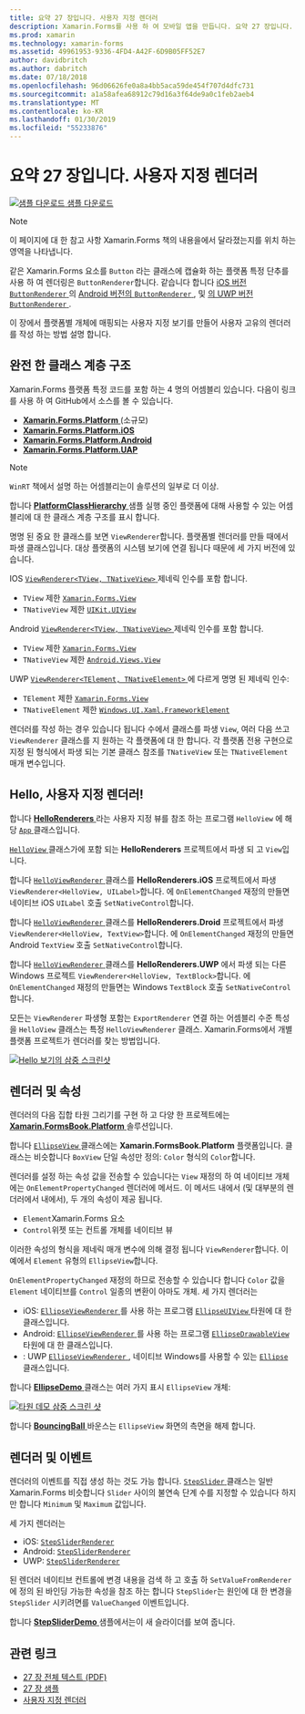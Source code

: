 ```yaml
---
title: 요약 27 장입니다. 사용자 지정 렌더러
description: Xamarin.Forms를 사용 하 여 모바일 앱을 만듭니다. 요약 27 장입니다. 사용자 지정 렌더러
ms.prod: xamarin
ms.technology: xamarin-forms
ms.assetid: 49961953-9336-4FD4-A42F-6D9B05FF52E7
author: davidbritch
ms.author: dabritch
ms.date: 07/18/2018
ms.openlocfilehash: 96d06626fe0a8a4bb5aca59de454f707d4dfc731
ms.sourcegitcommit: a1a58afea68912c79d16a3f64de9a0c1feb2aeb4
ms.translationtype: MT
ms.contentlocale: ko-KR
ms.lasthandoff: 01/30/2019
ms.locfileid: "55233876"
---
```

# <a name="summary-of-chapter-27-custom-renderers"></a>요약 27 장입니다. 사용자 지정 렌더러

[![샘플 다운로드](~/media/shared/download.png) 샘플 다운로드](https://github.com/xamarin/xamarin-forms-book-samples/tree/master/Chapter27)

> [!NOTE] 
> 이 페이지에 대 한 참고 사항 Xamarin.Forms 책의 내용을에서 달라졌는지를 위치 하는 영역을 나타냅니다.

같은 Xamarin.Forms 요소를 `Button` 라는 클래스에 캡슐화 하는 플랫폼 특정 단추를 사용 하 여 렌더링은 `ButtonRenderer`합니다.  같습니다 합니다 [iOS 버전 `ButtonRenderer` ](https://github.com/xamarin/Xamarin.Forms/blob/master/Xamarin.Forms.Platform.iOS/Renderers/ButtonRenderer.cs)의 [Android 버전의 `ButtonRenderer` ](https://github.com/xamarin/Xamarin.Forms/blob/master/Xamarin.Forms.Platform.Android/Renderers/ButtonRenderer.cs), 및 [의 UWP 버전 `ButtonRenderer` ](https://github.com/xamarin/Xamarin.Forms/blob/master/Xamarin.Forms.Platform.UAP/ButtonRenderer.cs).

이 장에서 플랫폼별 개체에 매핑되는 사용자 지정 보기를 만들어 사용자 고유의 렌더러를 작성 하는 방법 설명 합니다.

## <a name="the-complete-class-hierarchy"></a>완전 한 클래스 계층 구조

Xamarin.Forms 플랫폼 특정 코드를 포함 하는 4 명의 어셈블리 있습니다.
다음이 링크를 사용 하 여 GitHub에서 소스를 볼 수 있습니다.

- [**Xamarin.Forms.Platform** ](https://github.com/xamarin/Xamarin.Forms/tree/master/Xamarin.Forms.Platform) (소규모)
- [**Xamarin.Forms.Platform.iOS**](https://github.com/xamarin/Xamarin.Forms/tree/master/Xamarin.Forms.Platform.iOS)
- [**Xamarin.Forms.Platform.Android**](https://github.com/xamarin/Xamarin.Forms/tree/master/Xamarin.Forms.Platform.Android)
- [**Xamarin.Forms.Platform.UAP**](https://github.com/xamarin/Xamarin.Forms/tree/master/Xamarin.Forms.Platform.UAP)

> [!NOTE]
> `WinRT` 책에서 설명 하는 어셈블리는이 솔루션의 일부로 더 이상. 

합니다 [ **PlatformClassHierarchy** ](https://github.com/xamarin/xamarin-forms-book-samples/tree/master/Chapter27/PlatformClassHierarchy) 샘플 실행 중인 플랫폼에 대해 사용할 수 있는 어셈블리에 대 한 클래스 계층 구조를 표시 합니다.

명명 된 중요 한 클래스를 보면 `ViewRenderer`합니다. 플랫폼별 렌더러를 만들 때에서 파생 클래스입니다. 대상 플랫폼의 시스템 보기에 연결 됩니다 때문에 세 가지 버전에 있습니다.

IOS [ `ViewRenderer<TView, TNativeView>` ](https://github.com/xamarin/Xamarin.Forms/blob/master/Xamarin.Forms.Platform.iOS/ViewRenderer.cs#L25) 제네릭 인수를 포함 합니다.

- `TView` 제한 [`Xamarin.Forms.View`](xref:Xamarin.Forms.View)
- `TNativeView` 제한 [`UIKit.UIView`](xref:UIKit.UIView)

Android [ `ViewRenderer<TView, TNativeView>` ](https://github.com/xamarin/Xamarin.Forms/blob/master/Xamarin.Forms.Platform.Android/ViewRenderer.cs#L17) 제네릭 인수를 포함 합니다.

- `TView` 제한 [`Xamarin.Forms.View`](xref:Xamarin.Forms.View)
- `TNativeView` 제한 [`Android.Views.View`](https://developer.xamarin.com/api/type/Android.Views.View/)

UWP [ `ViewRenderer<TElement, TNativeElement>` ](https://github.com/xamarin/Xamarin.Forms/blob/master/Xamarin.Forms.Platform.UAP/ViewRenderer.cs#L6) 에 다르게 명명 된 제네릭 인수:

- `TElement` 제한 [`Xamarin.Forms.View`](xref:Xamarin.Forms.View)
- `TNativeElement` 제한 [`Windows.UI.Xaml.FrameworkElement`](/uwp/api/Windows.UI.Xaml.FrameworkElement)

렌더러를 작성 하는 경우 있습니다 됩니다 수에서 클래스를 파생 `View`, 여러 다음 쓰고 `ViewRenderer` 클래스를 지 원하는 각 플랫폼에 대 한 합니다. 각 플랫폼 전용 구현으로 지정 된 형식에서 파생 되는 기본 클래스 참조를 `TNativeView` 또는 `TNativeElement` 매개 변수입니다.

## <a name="hello-custom-renderers"></a>Hello, 사용자 지정 렌더러!

합니다 [ **HelloRenderers** ](https://github.com/xamarin/xamarin-forms-book-samples/tree/master/Chapter27/HelloRenderers) 라는 사용자 지정 뷰를 참조 하는 프로그램 `HelloView` 에 해당 [ `App` ](https://github.com/xamarin/xamarin-forms-book-samples/blob/master/Chapter27/HelloRenderers/HelloRenderers/HelloRenderers/App.cs) 클래스입니다.

[ `HelloView` ](https://github.com/xamarin/xamarin-forms-book-samples/blob/master/Chapter27/HelloRenderers/HelloRenderers/HelloRenderers/HelloView.cs) 클래스가에 포함 되는 **HelloRenderers** 프로젝트에서 파생 되 고 `View`입니다.

합니다 [ `HelloViewRenderer` ](https://github.com/xamarin/xamarin-forms-book-samples/blob/master/Chapter27/HelloRenderers/HelloRenderers/HelloRenderers.iOS/HelloViewRenderer.cs) 클래스를 **HelloRenderers.iOS** 프로젝트에서 파생 `ViewRenderer<HelloView, UILabel>`합니다. 에 `OnElementChanged` 재정의 만들면 네이티브 iOS `UILabel` 호출 `SetNativeControl`합니다.

합니다 [ `HelloViewRenderer` ](https://github.com/xamarin/xamarin-forms-book-samples/blob/master/Chapter27/HelloRenderers/HelloRenderers/HelloRenderers.Droid/HelloViewRenderer.cs) 클래스를 **HelloRenderers.Droid** 프로젝트에서 파생 `ViewRenderer<HelloView, TextView>`합니다. 에 `OnElementChanged` 재정의 만들면 Android `TextView` 호출 `SetNativeControl`합니다.

합니다 [ `HelloViewRenderer` ](https://github.com/xamarin/xamarin-forms-book-samples/blob/master/Chapter27/HelloRenderers/HelloRenderers/HelloRenderers.UWP/HelloViewRenderer.cs) 클래스를 **HelloRenderers.UWP** 에서 파생 되는 다른 Windows 프로젝트 `ViewRenderer<HelloView, TextBlock>`합니다. 에 `OnElementChanged` 재정의 만들면는 Windows `TextBlock` 호출 `SetNativeControl`합니다.

모든는 `ViewRenderer` 파생형 포함는 `ExportRenderer` 연결 하는 어셈블리 수준 특성을 `HelloView` 클래스는 특정 `HelloViewRenderer` 클래스. Xamarin.Forms에서 개별 플랫폼 프로젝트가 렌더러를 찾는 방법입니다.

[![Hello 보기의 삼중 스크린샷](images/ch27fg02-small.png "사용자 지정 렌더러")](images/ch27fg02-large.png#lightbox "사용자 지정 렌더러")

## <a name="renderers-and-properties"></a>렌더러 및 속성

렌더러의 다음 집합 타원 그리기를 구현 하 고 다양 한 프로젝트에는 [ **Xamarin.FormsBook.Platform** ](https://github.com/xamarin/xamarin-forms-book-samples/tree/master/Libraries/Xamarin.FormsBook.Platform) 솔루션입니다.

합니다 [ `EllipseView` ](https://github.com/xamarin/xamarin-forms-book-samples/blob/master/Libraries/Xamarin.FormsBook.Platform/Xamarin.FormsBook.Platform/EllipseView.cs) 클래스에는 **Xamarin.FormsBook.Platform** 플랫폼입니다. 클래스는 비슷합니다 `BoxView` 단일 속성만 정의: `Color` 형식의 `Color`합니다.

렌더러를 설정 하는 속성 값을 전송할 수 있습니다는 `View` 재정의 하 여 네이티브 개체에는 `OnElementPropertyChanged` 렌더러에 메서드. 이 메서드 내에서 (및 대부분의 렌더러에서 내에서), 두 개의 속성이 제공 됩니다.

- `Element`Xamarin.Forms 요소
- `Control`위젯 또는 컨트롤 개체를 네이티브 뷰

이러한 속성의 형식을 제네릭 매개 변수에 의해 결정 됩니다 `ViewRenderer`합니다. 이 예에서 `Element` 유형의 `EllipseView`합니다.

`OnElementPropertyChanged` 재정의 하므로 전송할 수 있습니다 합니다 `Color` 값을 `Element` 네이티브를 `Control` 일종의 변환이 아마도 개체. 세 가지 렌더러는

- iOS: [ `EllipseViewRenderer` ](https://github.com/xamarin/xamarin-forms-book-samples/blob/master/Libraries/Xamarin.FormsBook.Platform/Xamarin.FormsBook.Platform.iOS/EllipseViewRenderer.cs)를 사용 하는 프로그램 [ `EllipseUIView` ](https://github.com/xamarin/xamarin-forms-book-samples/blob/master/Libraries/Xamarin.FormsBook.Platform/Xamarin.FormsBook.Platform.iOS/EllipseUIView.cs) 타원에 대 한 클래스입니다.
- Android: [ `EllipseViewRenderer` ](https://github.com/xamarin/xamarin-forms-book-samples/blob/master/Libraries/Xamarin.FormsBook.Platform/Xamarin.FormsBook.Platform.Android/EllipseViewRenderer.cs)를 사용 하는 프로그램 [ `EllipseDrawableView` ](https://github.com/xamarin/xamarin-forms-book-samples/blob/master/Libraries/Xamarin.FormsBook.Platform/Xamarin.FormsBook.Platform.Android/EllipseDrawableView.cs) 타원에 대 한 클래스입니다.
- : UWP [ `EllipseViewRenderer` ](https://github.com/xamarin/xamarin-forms-book-samples/blob/master/Libraries/Xamarin.FormsBook.Platform/Xamarin.FormsBook.Platform.WinRT/EllipseViewRenderer.cs), 네이티브 Windows를 사용할 수 있는 [ `Ellipse` ](/uwp/api/Windows.UI.Xaml.Shapes.Ellipse) 클래스입니다.

합니다 [ **EllipseDemo** ](https://github.com/xamarin/xamarin-forms-book-samples/tree/master/Chapter27/EllipseDemo) 클래스는 여러 가지 표시 `EllipseView` 개체:

[![타원 데모 삼중 스크린 샷](images/ch27fg03-small.png "EllipseView 사용자 지정 렌더러")](images/ch27fg03-large.png#lightbox "EllipseView 사용자 지정 렌더러")

합니다 [ **BouncingBall** ](https://github.com/xamarin/xamarin-forms-book-samples/tree/master/Chapter27/BouncingBall) 바운스는 `EllipseView` 화면의 측면을 해제 합니다.

## <a name="renderers-and-events"></a>렌더러 및 이벤트

렌더러의 이벤트를 직접 생성 하는 것도 가능 합니다. [ `StepSlider` ](https://github.com/xamarin/xamarin-forms-book-samples/blob/master/Libraries/Xamarin.FormsBook.Platform/Xamarin.FormsBook.Platform/StepSlider.cs) 클래스는 일반 Xamarin.Forms 비슷합니다 `Slider` 사이의 불연속 단계 수를 지정할 수 있습니다 하지만 합니다 `Minimum` 및 `Maximum` 값입니다.

세 가지 렌더러는

- iOS: [`StepSliderRenderer`](https://github.com/xamarin/xamarin-forms-book-samples/blob/master/Libraries/Xamarin.FormsBook.Platform/Xamarin.FormsBook.Platform.iOS/StepSliderRenderer.cs)
- Android: [`StepSliderRenderer`](https://github.com/xamarin/xamarin-forms-book-samples/blob/master/Libraries/Xamarin.FormsBook.Platform/Xamarin.FormsBook.Platform.Android/StepSliderRenderer.cs)
- UWP: [`StepSliderRenderer`](https://github.com/xamarin/xamarin-forms-book-samples/blob/master/Libraries/Xamarin.FormsBook.Platform/Xamarin.FormsBook.Platform.WinRT/StepSliderRenderer.cs)

된 렌더러 네이티브 컨트롤에 변경 내용을 검색 하 고 호출 하 `SetValueFromRenderer`에 정의 된 바인딩 가능한 속성을 참조 하는 합니다 `StepSlider`는 원인에 대 한 변경을 `StepSlider` 시키려면를 `ValueChanged` 이벤트입니다.

합니다 [ **StepSliderDemo** ](https://github.com/xamarin/xamarin-forms-book-samples/tree/master/Chapter27/StepSliderDemo) 샘플에서는이 새 슬라이더를 보여 줍니다.



## <a name="related-links"></a>관련 링크

- [27 장 전체 텍스트 (PDF)](https://download.xamarin.com/developer/xamarin-forms-book/XamarinFormsBook-Ch27-Apr2016.pdf)
- [27 장 샘플](https://github.com/xamarin/xamarin-forms-book-samples/tree/master/Chapter27)
- [사용자 지정 렌더러](~/xamarin-forms/app-fundamentals/custom-renderer/index.md)
